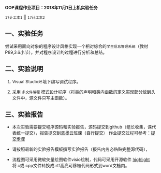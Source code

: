 **OOP课程作业项目：2018年11月1日上机实验任务**

`17计工本1`  || `17计工本2`

## 一、实验任务

尝试采用面向对象的程序设计风格实现一个相对综合的`学生信息管理系统`（教材P89,3.6小节），并对程序设计的过程进行分析和总结。


## 二、实验说明


1. Visual Studio环境下编写调试程序。

2. 采用 `多文件编程` 模式设计程序（将类的声明和类内函数的定义实现部分放到头文件中，源文件只写主函数）。



## 三、实验报告

* 本次实验需要提交程序源码和实验报告，源码提交到github（组长收集，课代表统一提交），报告提交到蓝墨云班课（自行提交）
   作业提交过程可参考：[提交步骤](https://github.com/tsingke/Homework_Turing/blob/master/README.md)

* 请按照最新的实验报告模板撰写实验报告（报告内务必粘贴完整源代码），

* 流程图可采用微软矢量绘图软件visio绘制，代码可采用开源软件 [highlight](http://www.andre-simon.de/) 将.c或.cpp文件转换成.rtf高亮可移植代码形式到word文档内。

